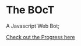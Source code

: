 # The BOcT
A Javascript Web Bot;

<a href="https://the-ucs-variable.github.io/The-BOcT/">Check out the Progress here</a>
